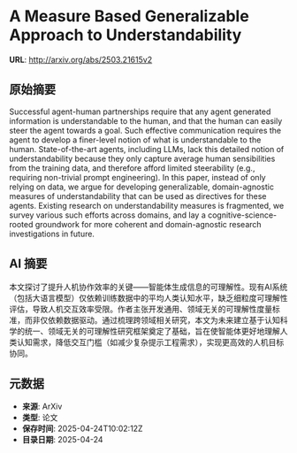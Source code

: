 # A Measure Based Generalizable Approach to Understandability

**URL**: http://arxiv.org/abs/2503.21615v2

## 原始摘要

Successful agent-human partnerships require that any agent generated
information is understandable to the human, and that the human can easily steer
the agent towards a goal. Such effective communication requires the agent to
develop a finer-level notion of what is understandable to the human.
State-of-the-art agents, including LLMs, lack this detailed notion of
understandability because they only capture average human sensibilities from
the training data, and therefore afford limited steerability (e.g., requiring
non-trivial prompt engineering).
  In this paper, instead of only relying on data, we argue for developing
generalizable, domain-agnostic measures of understandability that can be used
as directives for these agents. Existing research on understandability measures
is fragmented, we survey various such efforts across domains, and lay a
cognitive-science-rooted groundwork for more coherent and domain-agnostic
research investigations in future.


## AI 摘要

本文探讨了提升人机协作效率的关键——智能体生成信息的可理解性。现有AI系统（包括大语言模型）仅依赖训练数据中的平均人类认知水平，缺乏细粒度可理解性评估，导致人机交互效率受限。作者主张开发通用、领域无关的可理解性度量标准，而非仅依赖数据驱动。通过梳理跨领域相关研究，本文为未来建立基于认知科学的统一、领域无关的可理解性研究框架奠定了基础，旨在使智能体更好地理解人类认知需求，降低交互门槛（如减少复杂提示工程需求），实现更高效的人机目标协同。

## 元数据

- **来源**: ArXiv
- **类型**: 论文
- **保存时间**: 2025-04-24T10:02:12Z
- **目录日期**: 2025-04-24
